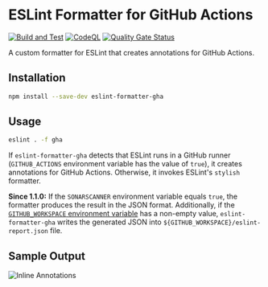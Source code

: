 # ESLint Formatter for GitHub Actions

[![Build and Test](https://github.com/sjinks/eslint-gha-formatter/actions/workflows/build.yml/badge.svg)](https://github.com/sjinks/eslint-gha-formatter/actions/workflows/build.yml)
[![CodeQL](https://github.com/sjinks/eslint-gha-formatter/actions/workflows/codeql.yml/badge.svg)](https://github.com/sjinks/eslint-gha-formatter/actions/workflows/codeql.yml)
[![Quality Gate Status](https://sonarcloud.io/api/project_badges/measure?project=sjinks_eslint-gha-formatter&metric=alert_status)](https://sonarcloud.io/summary/new_code?id=sjinks_eslint-gha-formatter)

A custom formatter for ESLint that creates annotations for GitHub Actions.

## Installation

```bash
npm install --save-dev eslint-formatter-gha
```

## Usage

```bash
eslint . -f gha
```

If `eslint-formatter-gha` detects that ESLint runs in a GitHub runner (`GITHUB_ACTIONS` environment variable has the value of `true`), it creates annotations for GitHub Actions.
Otherwise, it invokes ESLint's `stylish` formatter.

**Since 1.1.0:** If the `SONARSCANNER` environment variable equals `true`, the formatter produces the result in the JSON format. Additionally, if the [`GITHUB_WORKSPACE` environment variable](https://docs.github.com/en/actions/reference/environment-variables#default-environment-variables) has a non-empty value, `eslint-formatter-gha` writes the generated JSON into `${GITHUB_WORKSPACE}/eslint-report.json` file.

## Sample Output

![Inline Annotations](https://github.com/sjinks/eslint-gha-formatter/assets/7810770/2909a88f-4a87-4606-b8f0-9fdbdd14e0d6)

